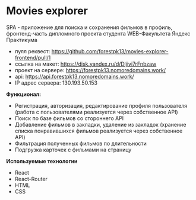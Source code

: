 # Movies explorer
SPA - приложение для поиска и сохранения фильмов в профиль, фронтенд-часть дипломного проекта студента WEB-Факультета Яндекс Практикума

* пулл реквест: https://github.com/forestpk13/movies-explorer-frontend/pull/1
* ссылка на макет: https://disk.yandex.ru/d/Dljivi7rFnbzaw
* проект на сервере: https://forestpk13.nomoredomains.work/
* api: https://api.forestpk13.nomoredomains.work/
* IP адрес сервера: 130.193.50.153

**Функционал:**
- Регистрация, авторизация, редактирование профиля пользователя (работа с пользователями реализуется через собственное API)
- Поиск по базе фильмов со стороннего API
- Добавление фильмов в закладки, удаление из закладок (хранение списка понравившихся фильмов реализуется через собственное API)
- Фильтрация полученных фильмов по длительности
- Подгрузка карточек с фильмами на страницу

**Используемые технологии**
* React
* React-Router
* HTML
* CSS
